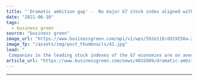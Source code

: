 ```yaml
---
title: "'Dramatic ambition gap' -  No major G7 stock index aligned with Paris Agreement climate goals"
date: "2021-06-10"
tags: 
  - business green
source: "business green"
image_url: "https://www.businessgreen.com/api/v1/wps/592e116/dd19256a-2b38-4489-a60d-f7ca03d74236/4/iw-climate-change-solar-power-033-185x114.jpg"
image_fp: "/assets/img/post_thumbnails/41.jpg"
lead: "
 Companies in the leading stock indexes of the G7 economies are on average planning for almost 3C of warming, despite growing numbers of net zero emission pledges ..."
article_url: "https://www.businessgreen.com/news/4032609/dramatic-ambition-gap-major-g7-stock-index-aligned-paris-agreement-climate-goals"
---
```


---
